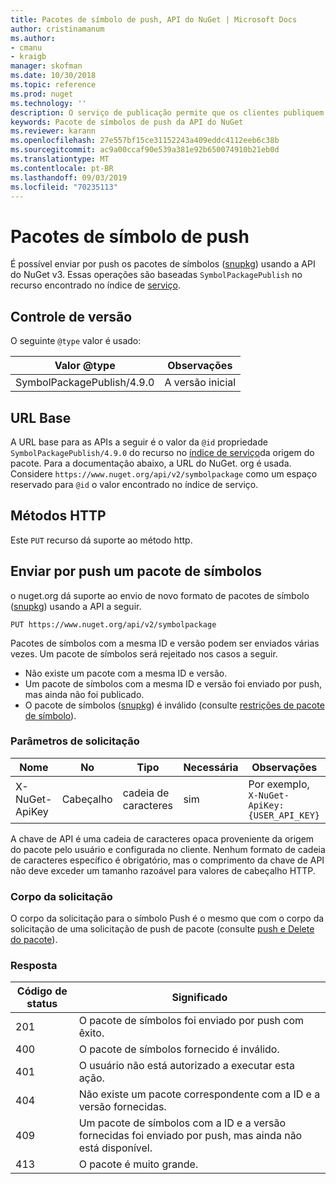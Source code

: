 ```yaml
---
title: Pacotes de símbolo de push, API do NuGet | Microsoft Docs
author: cristinamanum
ms.author:
- cmanu
- kraigb
manager: skofman
ms.date: 10/30/2018
ms.topic: reference
ms.prod: nuget
ms.technology: ''
description: O serviço de publicação permite que os clientes publiquem novos pacotes de símbolo.
keywords: Pacote de símbolos de push da API do NuGet
ms.reviewer: karann
ms.openlocfilehash: 27e557bf15ce31152243a409eddc4112eeb6c38b
ms.sourcegitcommit: ac9a00ccaf90e539a381e92b650074910b21eb0d
ms.translationtype: MT
ms.contentlocale: pt-BR
ms.lasthandoff: 09/03/2019
ms.locfileid: "70235113"
---
```

# <a name="push-symbol-packages"></a>Pacotes de símbolo de push

É possível enviar por push os pacotes de símbolos ([snupkg](../create-packages/Symbol-Packages-snupkg.md)) usando a API do NuGet v3.
Essas operações são baseadas `SymbolPackagePublish` no recurso encontrado no índice de [serviço](service-index.md).

## <a name="versioning"></a>Controle de versão

O seguinte `@type` valor é usado:

Valor @type                 | Observações
--------------------        | -----
SymbolPackagePublish/4.9.0  | A versão inicial

## <a name="base-url"></a>URL Base

A URL base para as APIs a seguir é o valor da `@id` propriedade `SymbolPackagePublish/4.9.0` do recurso no [índice de serviço](service-index.md)da origem do pacote. Para a documentação abaixo, a URL do NuGet. org é usada. Considere `https://www.nuget.org/api/v2/symbolpackage` como um espaço reservado para `@id` o valor encontrado no índice de serviço.

## <a name="http-methods"></a>Métodos HTTP

Este `PUT` recurso dá suporte ao método http. 

## <a name="push-a-symbol-package"></a>Enviar por push um pacote de símbolos

o nuget.org dá suporte ao envio de novo formato de pacotes de símbolo ([snupkg](../create-packages/Symbol-Packages-snupkg.md)) usando a API a seguir. 

    PUT https://www.nuget.org/api/v2/symbolpackage

Pacotes de símbolos com a mesma ID e versão podem ser enviados várias vezes. Um pacote de símbolos será rejeitado nos casos a seguir.
- Não existe um pacote com a mesma ID e versão.
- Um pacote de símbolos com a mesma ID e versão foi enviado por push, mas ainda não foi publicado.
- O pacote de símbolos ([snupkg](../create-packages/Symbol-Packages-snupkg.md)) é inválido (consulte [restrições de pacote de símbolo](../create-packages/Symbol-Packages-snupkg.md)).

### <a name="request-parameters"></a>Parâmetros de solicitação

Nome           | No     | Tipo   | Necessária | Observações
-------------- | ------ | ------ | -------- | -----
X-NuGet-ApiKey | Cabeçalho | cadeia de caracteres | sim      | Por exemplo, `X-NuGet-ApiKey: {USER_API_KEY}`

A chave de API é uma cadeia de caracteres opaca proveniente da origem do pacote pelo usuário e configurada no cliente. Nenhum formato de cadeia de caracteres específico é obrigatório, mas o comprimento da chave de API não deve exceder um tamanho razoável para valores de cabeçalho HTTP.

### <a name="request-body"></a>Corpo da solicitação

O corpo da solicitação para o símbolo Push é o mesmo que com o corpo da solicitação de uma solicitação de push de pacote (consulte [push e Delete do pacote](package-publish-resource.md)). 

### <a name="response"></a>Resposta

Código de status | Significado
----------- | -------
201         | O pacote de símbolos foi enviado por push com êxito.
400         | O pacote de símbolos fornecido é inválido.
401         | O usuário não está autorizado a executar esta ação.
404         | Não existe um pacote correspondente com a ID e a versão fornecidas.
409         | Um pacote de símbolos com a ID e a versão fornecidas foi enviado por push, mas ainda não está disponível.
413         | O pacote é muito grande.

